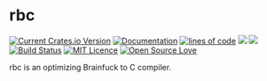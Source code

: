 # rbc
[![Current Crates.io Version](https://img.shields.io/crates/v/rbc.svg)](https://crates.io/crates/rbc)
[![Documentation](https://docs.rs/rbc/badge.svg)](https://docs.rs/rbc/)
[![lines of code](https://tokei.rs/b1/github/sci4me/rbc)](https://github.com/Aaronepower/tokei)
[![](https://img.shields.io/crates/d/rbc.svg)](https://crates.io/crates/rbc)
[![](https://img.shields.io/github/issues-raw/sci4me/rbc.svg)](https://github.com/sci4me/rbc/issues)
[![Build Status](https://travis-ci.org/sci4me/rbc.svg?branch=master)](https://travis-ci.org/sci4me/rbc)
[![MIT Licence](https://badges.frapsoft.com/os/mit/mit.svg?v=103)](https://opensource.org/licenses/mit-license.php)
[![Open Source Love](https://badges.frapsoft.com/os/v1/open-source.svg?v=103)](https://github.com/ellerbrock/open-source-badges/)

rbc is an optimizing Brainfuck to C compiler.
